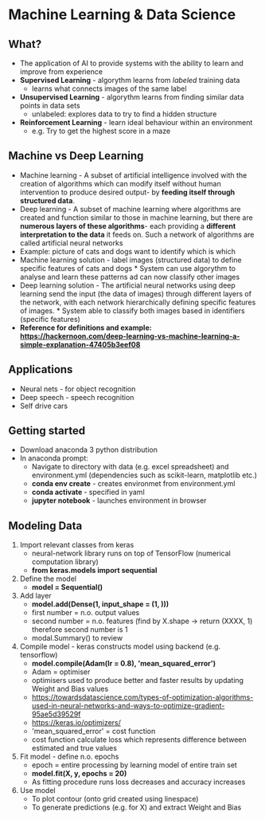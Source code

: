 # Machine Learning & Data Science
## What?
* The application of AI to provide systems with the ability to learn and improve from experience
* **Supervised Learning** - algorythm learns from *labeled* training data
    * learns what connects images of the same label
* **Unsupervised Learning** - algorythm learns from finding similar data points in data sets
    * unlabeled: explores data to try to find a hidden structure
* **Reinforcement Learning** - learn ideal behaviour within an environment
    * e.g. Try to get the highest score in a maze
## Machine vs Deep Learning
* Machine learning - A subset of artificial intelligence involved with the creation of algorithms which can modify itself without human intervention to produce desired output- by **feeding itself through structured data**.
* Deep learning - A subset of machine learning where algorithms are created and function similar to those in machine learning, but there are **numerous layers of these algorithms**- each providing a **different interpretation to the data** it feeds on. Such a network of algorithms are called artificial neural networks
* Example: picture of cats and dogs want to identify which is which
* Machine learning solution - label images (structured data) to define specific features of cats and dogs
      * System can use algorythm to analyse and learn these patterns ad can now classify other images
* Deep learning solution - The artificial neural networks using deep learning send the input (the data of images) through different layers of the network, with each network hierarchically defining specific features of images.
      * System able to classify both images based in identifiers (specific features)
* **Reference for definitions and example: https://hackernoon.com/deep-learning-vs-machine-learning-a-simple-explanation-47405b3eef08**
## Applications
* Neural nets - for object recognition
* Deep speech - speech recognition
* Self drive cars
## Getting started
* Download anaconda 3 python distribution
* In anaconda prompt:
    * Navigate to directory with data (e.g. excel spreadsheet) and environment.yml (dependencies such as scikit-learn, matplotlib etc.)
    * **conda env create** - creates environmet from environment.yml
    * **conda activate <env-name>** - specified in yaml
    * **jupyter notebook** - launches environment in browser
## Modeling Data
1. Import relevant classes from keras
    * neural-network library runs on top of TensorFlow (numerical computation library)
    * **from keras.models import sequential**
2. Define the model
    * **model = Sequential()**
3. Add layer
    * **model.add(Dense(1, input_shape = (1, )))**
    * first number = n.o. output values
    * second number = n.o. features (find by X.shape -> return (XXXX, 1) therefore second number is 1
    * modal.Summary() to review
4. Compile model - keras constructs model using backend (e.g. tensorflow)
    * **model.compile(Adam(lr = 0.8), 'mean_squared_error')**
    * Adam = optimiser 
    * optimisers used to produce better and faster results by updating Weight and Bias values
    * https://towardsdatascience.com/types-of-optimization-algorithms-used-in-neural-networks-and-ways-to-optimize-gradient-95ae5d39529f
    * https://keras.io/optimizers/
    * 'mean_squared_error' = cost function
    * cost function calculate loss which represents difference between estimated and true values
5. Fit model - define n.o. epochs
    * epoch = entire processing by learning model of entire train set
    * **model.fit(X, y, epochs = 20)**
    * As fitting procedure runs loss decreases and accuracy increases
6. Use model
    * To plot contour (onto grid created using linespace)
    * To generate predictions (e.g. for X) and extract Weight and Bias
